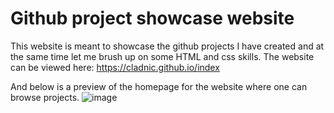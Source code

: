 # Github project showcase website

This website is meant to showcase the github projects I have created and at the same time let me brush up on some HTML and css skills. The website can be viewed here: https://cladnic.github.io/index

And below is a preview of the homepage for the website where one can browse projects.
![image](https://user-images.githubusercontent.com/21344056/121789059-0194d080-cbd3-11eb-825e-beb394b89382.png)

